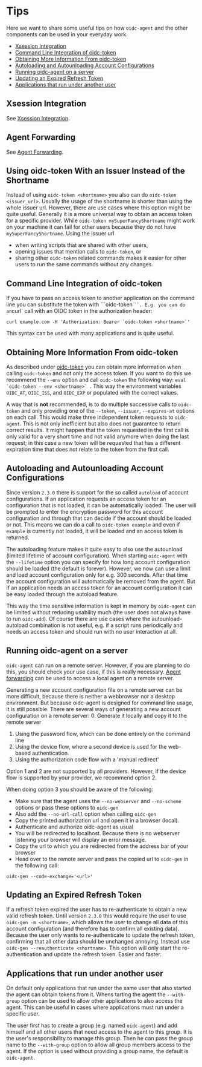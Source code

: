 # Tips
Here we want to share some useful tips on how `oidc-agent` and the other
components can be used in your everyday work.

* [Xsession Integration](#xsession-integration)
* [Command Line Integration of oidc-token](#command-line-integration-of-oidc-token)
* [Obtaining More Information From oidc-token](#obtaining-more-information-from-oidc-token)
* [Autoloading and Autounloading Account Configurations](#autoloading-and-autounloading-account-configurations)
* [Running oidc-agent on a server](#running-oidc-agent-on-a-server)
* [Updating an Expired Refresh Token](#updating-an-expired-refresh-token)
* [Applications that run under another user](#applications-that-run-under-another-user)

## Xsession Integration
See [Xsession Integration](configure.md#xsession-integration).

## Agent Forwarding
See [Agent Forwarding](configure.md#agent-forwarding).

## Using oidc-token With an Issuer Instead of the Shortname
Instead of using `oidc-token <shortname>` you also can do `oidc-token
<issuer_url>`. Usually the usage of the shortname is shorter than using the
whole issuer url. However, there are use cases where this option might be quite
useful. Generally it is a more universal way to obtain an access token for a
specific provider. While `oidc-token mySuperFancyShortname` might work on
your machine it can fail for other users because they do not have
`mySuperFancyShortname`. Using the issuer url
- when writing scripts that are shared with other users,
- opening issues that mention calls to `oidc-token`, or
- sharing other `oidc-token` related commands
makes it easier for other users to run the same commands without any changes.

## Command Line Integration of oidc-token
If you have to pass an access token to another application on the command line
you can substitute the token with ```oidc-token <shortname>` ``. E.g.
you can do an `curl` call with an OIDC token in the authorization header:
```
curl example.com -H 'Authorization: Bearer `oidc-token <shortname>`'
```
This syntax can be used with many applications and is quite useful.

## Obtaining More Information From oidc-token
As described under
[oidc-token](oidc-token.md#information-available-from-oidc-token) you can obtain
more information when calling `oidc-token` and not only the access token. If
you want to do this we recommend the `--env` option and call
`oidc-token` the following way: ``eval `oidc-token --env <shortname>` ``.
This way the environment variables `OIDC_AT`, `OIDC_ISS`, and
`OIDC_EXP` or populated with the correct values.

A way that is **not** recommended, is to do multiple successive calls to `oidc-token` and only providing one of the `--token`, `--issuer`, `--expires-at` options on each call.
This would make three independent token
requests to `oidc-agent`. This is not only inefficient but also does not
guarantee to
return correct results. It might happen that the token requested in the first
call is only valid for a very short time and not valid anymore when doing the
last request; in this case a new token will be requested that has a different
expiration time that does not relate to the token from the first call.

## Autoloading and Autounloading Account Configurations
Since version `2.3.0` there is support for the so called `autoload` of
account configurations. If an application requests an access token for an
configuration that is not loaded, it can be automatically loaded. The user will
be prompted to enter the encryption password for this account configuration and
through that can decide if the account should be loaded or not. This means we
can do a call to `oidc-token example` and even if `example` is currently
not loaded, it will be loaded and an access token is returned.

The autoloading feature makes it quite easy to also use the autounload (limited
lifetime of account configuration). When starting `oidc-agent` with the
`--lifetime` option you can specify for how long account configuration
should be loaded (the default is forever). However, we now can use a limit and
load account configuration only for e.g. 300 seconds. After that time the
account configuration will automatically be removed from the agent. But if an
application needs an access token for an account configuration it can be easy
loaded through the autoload feature.

This way the time sensitive information is kept in memory by `oidc-agent`
can be limited without reducing usability much (the user does not always have to
run `oidc-add`). Of course there are use cases where the autounload-autoload
combination is not useful, e.g. if a script runs periodically and needs an
access token and should run with no user interaction at all.

## Running oidc-agent on a server
`oidc-agent` can run on a remote server. However, if you are planning to do
this, you should check your use case, if this is really necessary. [Agent
forwarding](configure.md#agent-forwarding) can be used to access a local agent
on a remote server.

Generating a new account configuration file on a remote server can be more
difficult, because there is neither a webbrowser nor a desktop environment. But
because oidc-agent is designed for command line usage, it is still possible.
There are several ways of generating a new account configuration on a remote
server:
0. Generate it locally and copy it to the remote server
1. Using the password flow, which can be done entirely on the command line
2. Using the device flow, where a second device is used for the web-based
   authentication.
3. Using the authorization code flow with a 'manual redirect'

Option 1 and 2 are not supported by all providers. However, if the device flow
is supported by your provider, we recommend option 2.

When doing option 3 you should be aware of the following:
- Make sure that the agent uses the `--no-webserver` and `--no-scheme` options
or pass these options to `oidc-gen`
- Also add the `--no-url-call` option when calling `oidc-gen`
- Copy the printed authorization url and open it in a browser (local).
- Authenticate and authorize oidc-agent as usual
- You will be redirected to localhost. Because there is no webserver listening
your browser will display an error message.
- Copy the url to which you are redirected from the address bar of your browser
- Head over to the remote server and pass the copied url to `oidc-gen` in the
following call:
```
oidc-gen --code-exchange='<url>'
```

## Updating an Expired Refresh Token
If a refresh token expired the user has to re-authenticate to obtain a new valid
refresh token. Until version `2.3.0` this would require the user to use
`oidc-gen -m <shortname>`, which allows the user to change all data of
this account configuration (and therefore has to confirm all existing data).
Because the user only wants to re-authenticate to update the refresh token,
confirming that all other data should be unchanged annoying. Instead use
`oidc-gen --reauthenticate <shortname>`. This option will only start the
re-authentication and update the refresh token. Easier and faster.

## Applications that run under another user
On default only applications that run under the same user that also started the
agent can obtain tokens from it. Whens tarting the agent the `--with-group` option can be used to
allow other applications to also access the agent. This can be useful in cases where
applications must run under a specific user.

The user first has to create a
group (e.g. named `oidc-agent`) and add himself and all other users that need
access to the agent to this group. It is the user's responsibility to manage
this group. Then he can pass the group name to the `--with-group` option to
allow all group members access to the agent. If the option is used without
providing a group name, the default is `oidc-agent`.
